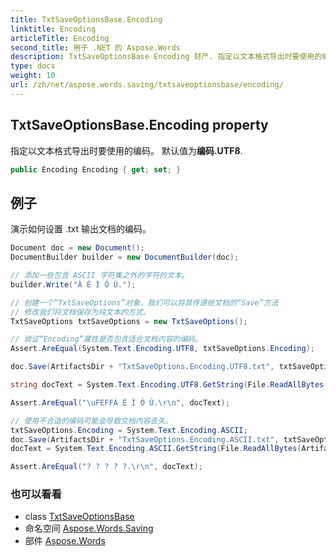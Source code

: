 ```yaml
---
title: TxtSaveOptionsBase.Encoding
linktitle: Encoding
articleTitle: Encoding
second_title: 用于 .NET 的 Aspose.Words
description: TxtSaveOptionsBase Encoding 财产. 指定以文本格式导出时要使用的编码 默认值为编码.UTF8 在 C#.
type: docs
weight: 10
url: /zh/net/aspose.words.saving/txtsaveoptionsbase/encoding/
---
```

## TxtSaveOptionsBase.Encoding property

指定以文本格式导出时要使用的编码。 默认值为**编码.UTF8**.

```csharp
public Encoding Encoding { get; set; }
```

## 例子

演示如何设置 .txt 输出文档的编码。

```csharp
Document doc = new Document();
DocumentBuilder builder = new DocumentBuilder(doc);

// 添加一些包含 ASCII 字符集之外的字符的文本。
builder.Write("À È Ì Ò Ù.");

// 创建一个“TxtSaveOptions”对象，我们可以将其传递给文档的“Save”方法
// 修改我们将文档保存为纯文本的方式。
TxtSaveOptions txtSaveOptions = new TxtSaveOptions();

// 验证“Encoding”属性是否包含适合文档内容的编码。
Assert.AreEqual(System.Text.Encoding.UTF8, txtSaveOptions.Encoding);

doc.Save(ArtifactsDir + "TxtSaveOptions.Encoding.UTF8.txt", txtSaveOptions);

string docText = System.Text.Encoding.UTF8.GetString(File.ReadAllBytes(ArtifactsDir + "TxtSaveOptions.Encoding.UTF8.txt"));

Assert.AreEqual("\uFEFFÀ È Ì Ò Ù.\r\n", docText);

// 使用不合适的编码可能会导致文档内容丢失。
txtSaveOptions.Encoding = System.Text.Encoding.ASCII;
doc.Save(ArtifactsDir + "TxtSaveOptions.Encoding.ASCII.txt", txtSaveOptions);
docText = System.Text.Encoding.ASCII.GetString(File.ReadAllBytes(ArtifactsDir + "TxtSaveOptions.Encoding.ASCII.txt"));

Assert.AreEqual("? ? ? ? ?.\r\n", docText);
```

### 也可以看看

* class [TxtSaveOptionsBase](../)
* 命名空间 [Aspose.Words.Saving](../../../aspose.words.saving/)
* 部件 [Aspose.Words](../../../)

